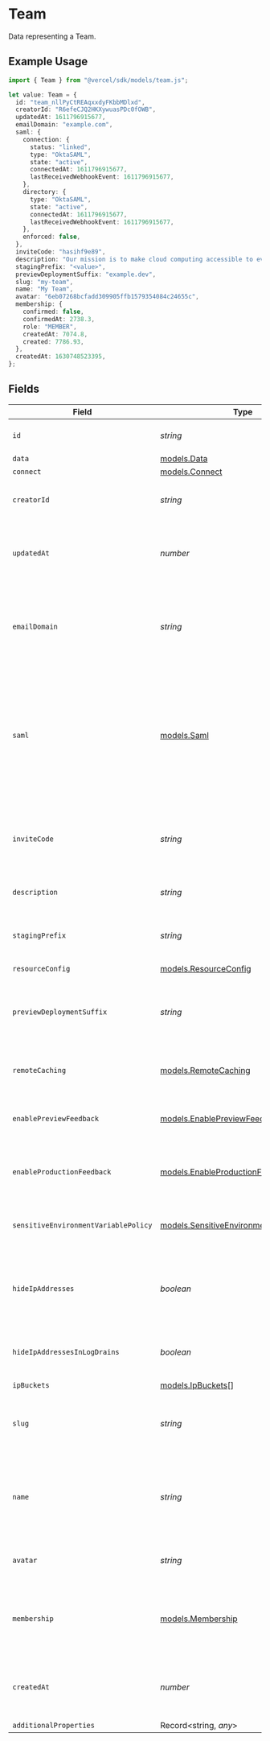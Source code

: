 # Team

Data representing a Team.

## Example Usage

```typescript
import { Team } from "@vercel/sdk/models/team.js";

let value: Team = {
  id: "team_nllPyCtREAqxxdyFKbbMDlxd",
  creatorId: "R6efeCJQ2HKXywuasPDc0fOWB",
  updatedAt: 1611796915677,
  emailDomain: "example.com",
  saml: {
    connection: {
      status: "linked",
      type: "OktaSAML",
      state: "active",
      connectedAt: 1611796915677,
      lastReceivedWebhookEvent: 1611796915677,
    },
    directory: {
      type: "OktaSAML",
      state: "active",
      connectedAt: 1611796915677,
      lastReceivedWebhookEvent: 1611796915677,
    },
    enforced: false,
  },
  inviteCode: "hasihf9e89",
  description: "Our mission is to make cloud computing accessible to everyone.",
  stagingPrefix: "<value>",
  previewDeploymentSuffix: "example.dev",
  slug: "my-team",
  name: "My Team",
  avatar: "6eb07268bcfadd309905ffb1579354084c24655c",
  membership: {
    confirmed: false,
    confirmedAt: 2738.3,
    role: "MEMBER",
    createdAt: 7074.8,
    created: 7786.93,
  },
  createdAt: 1630748523395,
};
```

## Fields

| Field                                                                                                                                    | Type                                                                                                                                     | Required                                                                                                                                 | Description                                                                                                                              | Example                                                                                                                                  |
| ---------------------------------------------------------------------------------------------------------------------------------------- | ---------------------------------------------------------------------------------------------------------------------------------------- | ---------------------------------------------------------------------------------------------------------------------------------------- | ---------------------------------------------------------------------------------------------------------------------------------------- | ---------------------------------------------------------------------------------------------------------------------------------------- |
| `id`                                                                                                                                     | *string*                                                                                                                                 | :heavy_check_mark:                                                                                                                       | The Team's unique identifier.                                                                                                            | team_nllPyCtREAqxxdyFKbbMDlxd                                                                                                            |
| `data`                                                                                                                                   | [models.Data](../models/data.md)                                                                                                         | :heavy_minus_sign:                                                                                                                       | N/A                                                                                                                                      |                                                                                                                                          |
| `connect`                                                                                                                                | [models.Connect](../models/connect.md)                                                                                                   | :heavy_minus_sign:                                                                                                                       | N/A                                                                                                                                      |                                                                                                                                          |
| `creatorId`                                                                                                                              | *string*                                                                                                                                 | :heavy_check_mark:                                                                                                                       | The ID of the user who created the Team.                                                                                                 | R6efeCJQ2HKXywuasPDc0fOWB                                                                                                                |
| `updatedAt`                                                                                                                              | *number*                                                                                                                                 | :heavy_check_mark:                                                                                                                       | Timestamp (in milliseconds) of when the Team was last updated.                                                                           | 1611796915677                                                                                                                            |
| `emailDomain`                                                                                                                            | *string*                                                                                                                                 | :heavy_minus_sign:                                                                                                                       | Hostname that'll be matched with emails on sign-up to automatically join the Team.                                                       | example.com                                                                                                                              |
| `saml`                                                                                                                                   | [models.Saml](../models/saml.md)                                                                                                         | :heavy_minus_sign:                                                                                                                       | When "Single Sign-On (SAML)" is configured, this object contains information regarding the configuration of the Identity Provider (IdP). |                                                                                                                                          |
| `inviteCode`                                                                                                                             | *string*                                                                                                                                 | :heavy_minus_sign:                                                                                                                       | Code that can be used to join this Team. Only visible to Team owners.                                                                    | hasihf9e89                                                                                                                               |
| `description`                                                                                                                            | *string*                                                                                                                                 | :heavy_check_mark:                                                                                                                       | A short description of the Team.                                                                                                         | Our mission is to make cloud computing accessible to everyone.                                                                           |
| `stagingPrefix`                                                                                                                          | *string*                                                                                                                                 | :heavy_check_mark:                                                                                                                       | The prefix that is prepended to automatic aliases.                                                                                       |                                                                                                                                          |
| `resourceConfig`                                                                                                                         | [models.ResourceConfig](../models/resourceconfig.md)                                                                                     | :heavy_minus_sign:                                                                                                                       | N/A                                                                                                                                      |                                                                                                                                          |
| `previewDeploymentSuffix`                                                                                                                | *string*                                                                                                                                 | :heavy_minus_sign:                                                                                                                       | The hostname that is current set as preview deployment suffix.                                                                           | example.dev                                                                                                                              |
| `remoteCaching`                                                                                                                          | [models.RemoteCaching](../models/remotecaching.md)                                                                                       | :heavy_minus_sign:                                                                                                                       | Is remote caching enabled for this team                                                                                                  |                                                                                                                                          |
| `enablePreviewFeedback`                                                                                                                  | [models.EnablePreviewFeedback](../models/enablepreviewfeedback.md)                                                                       | :heavy_minus_sign:                                                                                                                       | Whether toolbar is enabled on preview deployments                                                                                        |                                                                                                                                          |
| `enableProductionFeedback`                                                                                                               | [models.EnableProductionFeedback](../models/enableproductionfeedback.md)                                                                 | :heavy_minus_sign:                                                                                                                       | Whether toolbar is enabled on production deployments                                                                                     |                                                                                                                                          |
| `sensitiveEnvironmentVariablePolicy`                                                                                                     | [models.SensitiveEnvironmentVariablePolicy](../models/sensitiveenvironmentvariablepolicy.md)                                             | :heavy_minus_sign:                                                                                                                       | Sensitive environment variable policy for this team                                                                                      |                                                                                                                                          |
| `hideIpAddresses`                                                                                                                        | *boolean*                                                                                                                                | :heavy_minus_sign:                                                                                                                       | Indicates if IP addresses should be accessible in observability (o11y) tooling                                                           |                                                                                                                                          |
| `hideIpAddressesInLogDrains`                                                                                                             | *boolean*                                                                                                                                | :heavy_minus_sign:                                                                                                                       | Indicates if IP addresses should be accessible in log drains                                                                             |                                                                                                                                          |
| `ipBuckets`                                                                                                                              | [models.IpBuckets](../models/ipbuckets.md)[]                                                                                             | :heavy_minus_sign:                                                                                                                       | N/A                                                                                                                                      |                                                                                                                                          |
| `slug`                                                                                                                                   | *string*                                                                                                                                 | :heavy_check_mark:                                                                                                                       | The Team's slug, which is unique across the Vercel platform.                                                                             | my-team                                                                                                                                  |
| `name`                                                                                                                                   | *string*                                                                                                                                 | :heavy_check_mark:                                                                                                                       | Name associated with the Team account, or `null` if none has been provided.                                                              | My Team                                                                                                                                  |
| `avatar`                                                                                                                                 | *string*                                                                                                                                 | :heavy_check_mark:                                                                                                                       | The ID of the file used as avatar for this Team.                                                                                         | 6eb07268bcfadd309905ffb1579354084c24655c                                                                                                 |
| `membership`                                                                                                                             | [models.Membership](../models/membership.md)                                                                                             | :heavy_check_mark:                                                                                                                       | The membership of the authenticated User in relation to the Team.                                                                        |                                                                                                                                          |
| `createdAt`                                                                                                                              | *number*                                                                                                                                 | :heavy_check_mark:                                                                                                                       | UNIX timestamp (in milliseconds) when the Team was created.                                                                              | 1630748523395                                                                                                                            |
| `additionalProperties`                                                                                                                   | Record<string, *any*>                                                                                                                    | :heavy_minus_sign:                                                                                                                       | N/A                                                                                                                                      |                                                                                                                                          |